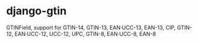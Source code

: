 django-gtin
===========

GTINField, support for GTIN-14, GTIN-13, EAN·UCC-13, EAN-13, CIP, GTIN-12, EAN·UCC-12, UCC-12, UPC, GTIN-8, EAN·UCC-8, EAN-8